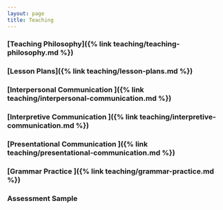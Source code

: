 ```yaml
---
layout: page
title: Teaching
---
```

### [Teaching Philosophy]({% link teaching/teaching-philosophy.md %})

### [Lesson Plans]({% link teaching/lesson-plans.md %})

### [Interpersonal Communication ]({% link teaching/interpersonal-communication.md %})

### [Interpretive Communication ]({% link teaching/interpretive-communication.md %})

### [Presentational Communication ]({% link teaching/presentational-communication.md %})

### [Grammar Practice ]({% link teaching/grammar-practice.md %})

### Assessment Sample